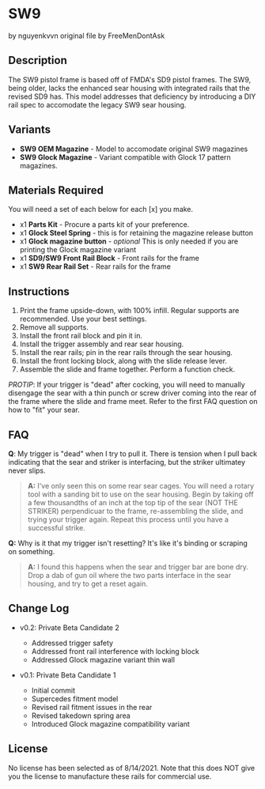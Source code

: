# SW9

by nguyenkvvn
original file by FreeMenDontAsk

## Description
The SW9 pistol frame is based off of FMDA's SD9 pistol frames. The SW9, being older, lacks the enhanced sear housing with integrated rails that the revised SD9 has. This model addresses that deficiency by introducing a DIY rail spec to accomodate the legacy SW9 sear housing.

## Variants
- **SW9 OEM Magazine** - Model to accomodate original SW9 magazines
- **SW9 Glock Magazine** - Variant compatible with Glock 17 pattern magazines.

## Materials Required
You will need a set of each below for each [x] you make.
- x1 **Parts Kit** - Procure a parts kit of your preference.
- x1 **Glock Steel Spring** - this is for retaining the magazine release button
- x1 **Glock magazine button** - _optional_ This is only needed if you are printing the Glock magazine variant
- x1 **SD9/SW9 Front Rail Block** - Front rails for the frame
- x1 **SW9 Rear Rail Set** - Rear rails for the frame

## Instructions
1. Print the frame upside-down, with 100% infill. Regular supports are recommended. Use your best settings.
2. Remove all supports.
3. Install the front rail block and pin it in.
4. Install the trigger assembly and rear sear housing.
5. Install the rear rails; pin in the rear rails through the sear housing.
6. Install the front locking block, along with the slide release lever.
7. Assemble the slide and frame together. Perform a function check.

*PROTIP*: If your trigger is "dead" after cocking, you will need to manually disengage the sear with a thin punch or screw driver coming into the rear of the frame where the slide and frame meet. Refer to the first FAQ question on how to "fit" your sear.


## FAQ
**Q**: My trigger is "dead" when I try to pull it. There is tension when I pull back indicating that the sear and striker is interfacing, but the striker ultimatey never slips.

> **A:** I've only seen this on some rear sear cages. You will need a rotary tool with a sanding bit to use on the sear housing. Begin by taking off a few thousandths of an inch at the top tip of the sear (NOT THE STRIKER) perpendicuar to the frame, re-assembling the slide, and trying your trigger again. Repeat this process until you have a successful strike.

**Q:** Why is it that my trigger isn't resetting? It's like it's binding or scraping on something.

> **A:** I found this happens when the sear and trigger bar are bone dry. Drop a dab of gun oil where the two parts interface in the sear housing, and try to get a reset again.

## Change Log

- v0.2: Private Beta Candidate 2
    * Addressed trigger safety
    * Addressed front rail interference with locking block
    * Addressed Glock magazine variant thin wall

- v0.1: Private Beta Candidate 1
    * Initial commit
    * Supercedes fitment model
    * Revised rail fitment issues in the rear
    * Revised takedown spring area
    * Introduced Glock magazine compatibility variant

## License
No license has been selected as of 8/14/2021.
Note that this does NOT give you the license to manufacture these rails for commercial use.

